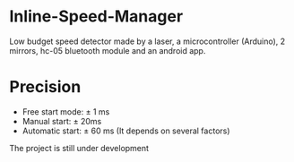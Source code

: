 # Inline-Speed-Manager
Low budget speed detector made by a laser, a microcontroller (Arduino), 2 mirrors, hc-05 bluetooth module and an android app.

# Precision
- Free start mode: ± 1 ms 
- Manual start: ± 20ms
- Automatic start: ± 60 ms  (It depends on several factors)

The project is still under development
